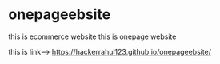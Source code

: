 # onepageebsite
this is ecommerce website
this is onepage website  

this is link--> https://hackerrahul123.github.io/onepageebsite/
